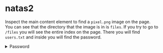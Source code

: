 # natas2

Inspect the main content element to find a `pixel.png` image on the page. You can see that the directory that the image is in is `files`. If you try to go to `/files` you will see the entire index on the page. There you will find `users.txt` and inside you will find the password.

<details>
  <summary>Password</summary>
  sJIJNW6ucpu6HPZ1ZAchaDtwd7oGrD14
</details>